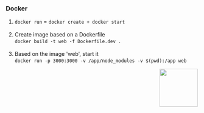 ### Docker
1. `docker run` = `docker create + docker start` <br /><br />
2. Create image based on a Dockerfile <br />
`docker build -t web -f Dockerfile.dev .`<br /><br />
3. Based on the image 'web', start it <br />
`docker run -p 3000:3000 -v /app/node_modules -v $(pwd):/app web`

<img align="right" width="100" height="100" src="https://photos.google.com/photo/AF1QipPzBTX1Ip1qL5HSifn0oyJ2VLeEUa6dSDvMhsp30">
